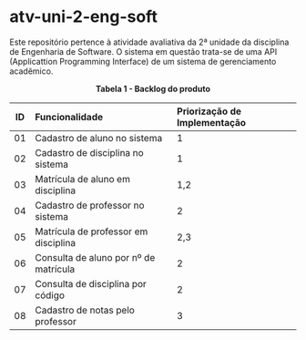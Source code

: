 # atv-uni-2-eng-soft
Este repositório pertence à atividade avaliativa da 2ª unidade da disciplina de Engenharia de Software.
O sistema em questão trata-se de uma API (Applicattion Programming Interface) de um sistema de gerenciamento acadêmico.


<div align="center"><strong>Tabela 1 - Backlog do produto</strong>
  
| ID | Funcionalidade | Priorização de Implementação |
|:--:|:---------------|:-----------------------------|
| 01 | Cadastro de aluno no sistema | 1 |
| 02 | Cadastro de disciplina no sistema | 1 |
| 03 | Matrícula de aluno em disciplina | 1,2 |
| 04 | Cadastro de professor no sistema | 2 |
| 05 | Matrícula de professor em disciplina | 2,3 |
| 06 | Consulta de aluno por nº de matrícula | 2 |
| 07 | Consulta de disciplina por código | 2 |
| 08 | Cadastro de notas pelo professor | 3 |

</div>
